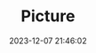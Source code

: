 ---
weight: 1
images:
- /images/edited/102.jpeg
title: Picture
date: 2023-12-07 21:46:02
tags: [luminarneo,work,ILCE-7M3,24.0,person,bench]
---